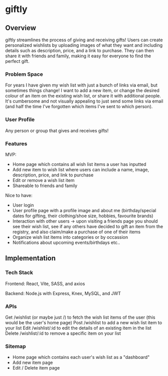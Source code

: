 # giftly

## Overview

giftly streamlines the process of giving and receiving gifts! Users can create personalized wishlists by uploading images of what they want and including details such as description, price, and a link to purchase. They can then share it with friends and family, making it easy for everyone to find the perfect gift. 

### Problem Space

For years I have given my wish list with just a bunch of links via email, but sometimes things change! I want to add a new item, or change the desired colour of an item on the existing wish list, or share it with additional people. It's cumbersome and not visually appealing to just send some links via email (and half the time I've forgotten which items I've sent to which person). 

### User Profile

Any person or group that gives and receives gifts! 

### Features

MVP:
- Home page which contains all wish list items a user has inputted
- Add new item to wish list where users can include a name, image, description, price, and link to purchase
- Edit or remove a wish list item
- Shareable to friends and family

Nice to have:
- User login
- User profile page with a profile image and about me (birthday/special dates for gifting, their clothing/shoe size, hobbies, favourite brands)
- Interaction with other users -> upon visiting a friends page you should see their wish list, see if any others have decided to gift an item from the registry, and also claim/make a purchase of one of their items
- Organize wish list items into categories or by occassion
- Notifications about upcoming events/birthdays etc.. 


## Implementation

### Tech Stack

Frontend: React, Vite, SASS, and axios

Backend: Node.js with Express, Knex, MySQL, and JWT


### APIs

Get /wishlist (or maybe just /) to fetch the wish list items of the user (this would be the user's home page)
Post /wishlist to add a new wish list item to your list
Edit /wishlist/:id to edit the details of an existing item in the list
Delete /wishlist/:id to remove a specific item on your list


### Sitemap

- Home page which contains each user's wish list as a "dashboard"
- Add new item page 
- Edit / Delete item page



